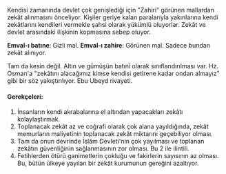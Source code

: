 Kendisi zamanında devlet çok genişlediği için "Zahiri" görünen mallardan zekât alınmasını önceliyor. Kişiler geriye kalan paralarıyla yakınlarına kendi zekâtlarını kendileri vermekle şahsi olarak yükümlü oluyorlar. Zekât ve devlet arasındaki ilişkinin kopmasına sebep oluyor. 

**Emval-ı batıne**: Gizli mal. 
**Emval-ı zahire**: Görünen mal. Sadece bundan zekât alınıyor.

Tam da kesin değil. Altın ve gümüşün batınî olarak sınıflandırılması var. Hz. Osman'a "zekâtını alacağımız kimse kendisi getirene kadar ondan almayız" gibi bir söz yakıştırılıyor. Ebu Ubeyd rivayeti.

#### Gerekçeleri:
1. İnsanların kendi akrabalarına el altından yapacakları zekâtı kolaylaştırmak.
2. Toplanacak zekât az ve coğrafi olarak çok alana yayıldığında, zekât memurların maliyetinin toplanacak zekât miktarını geçebiliyor olması.
3. Tam da onun devrinde İslâm Devleti'nin çok yayılması ve toplanan zekâtın güvenliğinin sağlanmasının zor olması. Bu 2 ile ilintili.
4. Fetihlerden ötürü ganimetlerin çokluğu ve fakirlerin sayısının az olması. Bu, bütün ülkeye yayılan bir zekât kurumunun gereğini azaltıyor.